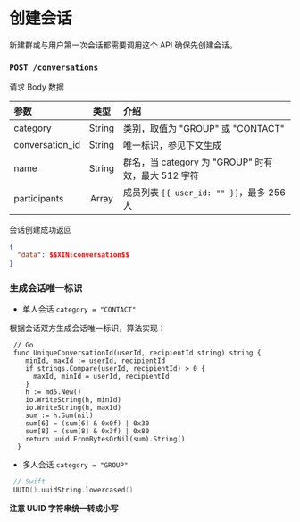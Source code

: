 # 创建会话

新建群或与用户第一次会话都需要调用这个 API 确保先创建会话。

### `POST /conversations`

请求 Body 数据

| 参数 | 类型 | 介绍 |
| :----- | :----: | :---- |
| category | String | 类别，取值为 "GROUP" 或 "CONTACT" |
| conversation_id | String | 唯一标识，参见下文生成 |
| name | String | 群名，当 category 为 "GROUP" 时有效，最大 512 字符 |
| participants | Array | 成员列表 ```[{ user_id: "" }]```，最多 256 人 |

会话创建成功返回

```json
{
  "data": $$XIN:conversation$$
}
```

### 生成会话唯一标识

- 单人会话 `category = "CONTACT"`

根据会话双方生成会话唯一标识，算法实现：

```golang
 // Go
 func UniqueConversationId(userId, recipientId string) string {
    minId, maxId := userId, recipientId
    if strings.Compare(userId, recipientId) > 0 {
      maxId, minId = userId, recipientId
    }
    h := md5.New()
    io.WriteString(h, minId)
    io.WriteString(h, maxId)
    sum := h.Sum(nil)
    sum[6] = (sum[6] & 0x0f) | 0x30
    sum[8] = (sum[8] & 0x3f) | 0x80
    return uuid.FromBytesOrNil(sum).String()
  }
```

- 多人会话 `category = "GROUP"`

```Swift
 // Swift
 UUID().uuidString.lowercased()
```
**注意 UUID 字符串统一转成小写**
